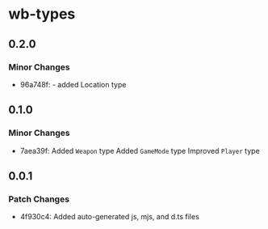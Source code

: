 # wb-types

## 0.2.0

### Minor Changes

-   96a748f: - added Location type

## 0.1.0

### Minor Changes

-   7aea39f: Added `Weapon` type
    Added `GameMode` type
    Improved `Player` type

## 0.0.1

### Patch Changes

-   4f930c4: Added auto-generated js, mjs, and d.ts files
